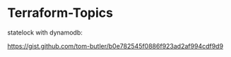# Terraform-Topics



statelock with dynamodb:

https://gist.github.com/tom-butler/b0e782545f0886f923ad2af994cdf9d9
